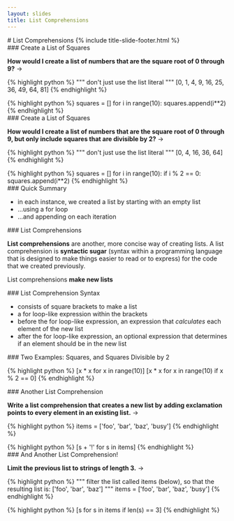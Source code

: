 ```yaml
---
layout: slides
title: List Comprehensions 
---
```

<section markdown="block" class="title-slide">
# List Comprehensions
{% include title-slide-footer.html %}
</section>

<section markdown="block">
### Create a List of Squares 

__How would I create a list of numbers that are the square root of 0 through 9?__ &rarr;

{% highlight python %}
""" don't just use the list literal """
[0, 1, 4, 9, 16, 25, 36, 49, 64, 81]
{% endhighlight %}

<div class="incremental" markdown="block">
{% highlight python %}
squares = []
for i in range(10):
	squares.append(i**2)
{% endhighlight %}
</div>
</section>

<section markdown="block">
### Create a List of Squares 

__How would I create a list of numbers that are the square root of 0 through 9, but only include squares that are divisible by 2?__ &rarr;

{% highlight python %}
""" don't just use the list literal """
[0, 4, 16, 36, 64]
{% endhighlight %}

<div class="incremental" markdown="block">
{% highlight python %}
squares = []
for i in range(10):
	if i % 2 == 0:
		squares.append(i**2)
{% endhighlight %}
</div>
</section>

<section markdown="block">
### Quick Summary

* in each instance, we created a list by starting with an empty list
* ...using a for loop
* ...and appending on each iteration

</section>


<section markdown="block">
### List Comprehensions

__List comprehensions__ are another, more concise way of creating lists.  A list comprehension is __syntactic sugar__ (syntax within a programming language that is designed to make things easier to read or to express) for the code that we created previously. 

List comprehensions __make new lists__
</section>

<section markdown="block">
### List Comprehension Syntax

* consists of square brackets to make a list
* a for loop-like expression within the brackets
* before the for loop-like expression, an expression that _calculates_ each element of the new list
* after the for loop-like expression, an optional expression that determines if an element should be in the new list
</section>

<section markdown="block">
### Two Examples: Squares, and Squares Divisible by 2

{% highlight python %}
[x * x for x in range(10)]
[x * x for x in range(10) if x % 2 == 0]
{% endhighlight %}
</section>

<section markdown="block">
### Another List Comprehension

__Write a list comprehension that creates a new list by adding exclamation points to every element in an existing list.__ &rarr;

{% highlight python %}
items = ['foo', 'bar', 'baz', 'busy']
{% endhighlight %}

<div class="incremental" markdown="block">
{% highlight python %}
[s + '!' for s in items]
{% endhighlight %}
</div>
</section>

<section markdown="block">
### And Another List Comprehension!

__Limit the previous list to strings of length 3.__ &rarr;

{% highlight python %}
"""
filter the list called items (below), so that the resulting list is:
['foo', 'bar', 'baz']
"""
items = ['foo', 'bar', 'baz', 'busy']
{% endhighlight %}

<div class="incremental" markdown="block">
{% highlight python %}
[s for s in items if len(s) == 3]
{% endhighlight %}
</div>
</section>
